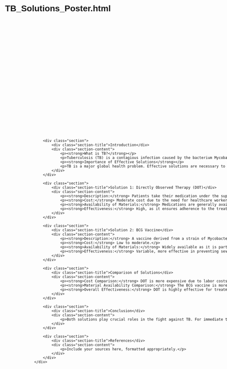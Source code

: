 # TB_Solutions_Poster.html
<!DOCTYPE html>
<html lang="en">
<head>
    <meta charset="UTF-8">
    <meta name="viewport" content="width=device-width, initial-scale=1.0">
    <style>
        body {
            font-family: Arial, sans-serif;
        }
        .poster {
            width: 33.1in;
            height: 46.8in;
            display: flex;
            flex-direction: column;
            padding: 1in;
            box-sizing: border-box;
        }
        .section {
            margin-bottom: 1in;
        }
        .title {
            font-size: 48px;
            font-weight: bold;
            text-align: center;
            margin-bottom: 0.5in;
        }
        .subtitle {
            font-size: 24px;
            text-align: center;
            margin-bottom: 1in;
        }
        .content {
            font-size: 18px;
        }
        .section-title {
            font-size: 32px;
            font-weight: bold;
            margin-bottom: 0.5in;
        }
        .section-content {
            font-size: 18px;
            line-height: 1.5;
        }
    </style>
    <title>TB Solutions Poster</title>
</head>
<body>
    <div class="poster">
        <div class="title">Solutions for Tuberculosis (TB)</div>
        <div class="subtitle">A Comparative Study of Treatment and Prevention Methods<br>Your Name<br>Date</div>
        
        <div class="section">
            <div class="section-title">Introduction</div>
            <div class="section-content">
                <p><strong>What is TB?</strong></p>
                <p>Tuberculosis (TB) is a contagious infection caused by the bacterium Mycobacterium tuberculosis. It primarily affects the lungs but can spread to other organs.</p>
                <p><strong>Importance of Effective Solutions</strong></p>
                <p>TB is a major global health problem. Effective solutions are necessary to treat and control its spread.</p>
            </div>
        </div>
        
        <div class="section">
            <div class="section-title">Solution 1: Directly Observed Therapy (DOT)</div>
            <div class="section-content">
                <p><strong>Description:</strong> Patients take their medication under the supervision of a healthcare worker.</p>
                <p><strong>Cost:</strong> Moderate cost due to the need for healthcare workers.</p>
                <p><strong>Availability of Materials:</strong> Medications are generally available, but the need for healthcare staff can be a limitation.</p>
                <p><strong>Effectiveness:</strong> High, as it ensures adherence to the treatment regimen.</p>
            </div>
        </div>
        
        <div class="section">
            <div class="section-title">Solution 2: BCG Vaccine</div>
            <div class="section-content">
                <p><strong>Description:</strong> A vaccine derived from a strain of Mycobacterium bovis, primarily used in countries with high TB prevalence.</p>
                <p><strong>Cost:</strong> Low to moderate.</p>
                <p><strong>Availability of Materials:</strong> Widely available as it is part of many national immunization programs.</p>
                <p><strong>Effectiveness:</strong> Variable, more effective in preventing severe forms of TB in children.</p>
            </div>
        </div>
        
        <div class="section">
            <div class="section-title">Comparison of Solutions</div>
            <div class="section-content">
                <p><strong>Cost Comparison:</strong> DOT is more expensive due to labor costs, while the BCG vaccine is relatively cheaper.</p>
                <p><strong>Material Availability Comparison:</strong> The BCG vaccine is more readily available globally compared to the logistical requirements of DOT.</p>
                <p><strong>Overall Effectiveness:</strong> DOT is highly effective for treatment adherence; the BCG vaccine is more preventive, especially in children.</p>
            </div>
        </div>
        
        <div class="section">
            <div class="section-title">Conclusion</div>
            <div class="section-content">
                <p>Both solutions play crucial roles in the fight against TB. For immediate treatment and ensuring patient compliance, DOT is more effective. For long-term prevention, especially in high TB burden areas, the BCG vaccine is a vital tool. The choice between the two solutions depends on the specific needs and resources of the region in question.</p>
            </div>
        </div>
        
        <div class="section">
            <div class="section-title">References</div>
            <div class="section-content">
                <p>Include your sources here, formatted appropriately.</p>
            </div>
        </div>
    </div>
</body>
</html>
